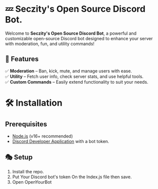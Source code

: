 # 💤 Seczity's Open Source Discord Bot.

Welcome to **Seczity's Open Source Discord Bot**, a powerful and customizable open-source Discord bot designed to enhance your server with moderation, fun, and utility commands!

## 🚀 Features

✅ **Moderation** – Ban, kick, mute, and manage users with ease.  
✅ **Utility** – Fetch user info, check server stats, and use helpful tools.  
✅ **Custom Commands** – Easily extend functionality to suit your needs.  

# 🛠️ Installation

## Prerequisites
- [Node.js](https://nodejs.org/) (v16+ recommended)
- [Discord Developer Application](https://discord.com/developers/applications) with a bot token.

## 🎭 Setup
1. Install the repo.
2. Put Your Discord bot's token On the Index.js file then save.
3. Open OpenYourBot
